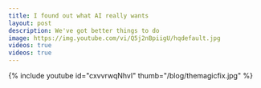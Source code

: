 ```yaml
---
title: I found out what AI really wants
layout: post
description: We've got better things to do
image: https://img.youtube.com/vi/Q5j2nBpiigU/hqdefault.jpg 
videos: true
videos: true
---
```


{% include youtube id="cxvvrwqNhvI" thumb="/blog/themagicfix.jpg" %}

